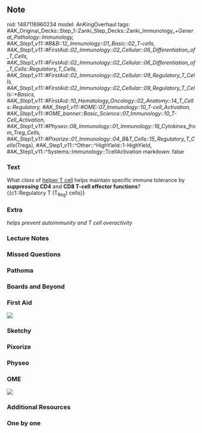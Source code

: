 ## Note
nid: 1487116960234
model: AnKingOverhaul
tags: #AK_Original_Decks::Step_1::Zanki_Step_Decks::Zanki_Immunology_+_General_Pathology::Immunology, #AK_Step1_v11::#B&B::12_Immunology::01_Basic::02_T-cells, #AK_Step1_v11::#FirstAid::02_Immunology::02_Cellular::06_Differentiation_of_T_Cells, #AK_Step1_v11::#FirstAid::02_Immunology::02_Cellular::06_Differentiation_of_T_Cells::Regulatory_T_Cells, #AK_Step1_v11::#FirstAid::02_Immunology::02_Cellular::09_Regulatory_T_Cells, #AK_Step1_v11::#FirstAid::02_Immunology::02_Cellular::09_Regulatory_T_Cells::*Basics, #AK_Step1_v11::#FirstAid::10_Hematology_Oncology::02_Anatomy::14_T_Cells::Regulatory, #AK_Step1_v11::#OME::07_Immunology::10_T-cell_Activation, #AK_Step1_v11::#OME_banner::Basic_Science::07_Immunology::10_T-Cell_Activation, #AK_Step1_v11::#Physeo::08_Immunology::01_Immunology::16_Cytokines_from_Treg_Cells, #AK_Step1_v11::#Pixorize::01_Immunology::04_B_&_T_Cells::15_Regulatory_T_Cells_(Tregs), #AK_Step1_v11::^Other::^HighYield::1-HighYield, #AK_Step1_v11::^Systems::Immunology::TcellActivation
markdown: false

### Text
<div>
  <div>
    What <i>class</i> of <u>helper T cell</u> helps maintain
    specific immune tolerance by <b><i>suppressing</i> CD4</b> and
    <b>CD8 T-cell effector functions</b>?
  </div>
  <div>
    {{c1::Regulatory T (T<sub>Reg</sub>) cells}}
  </div>
</div>

### Extra
<i>helps prevent autoimmunity and T cell overactivity</i>

### Lecture Notes


### Missed Questions


### Pathoma


### Boards and Beyond


### First Aid
<img src="tmpwwng4cg_.png">

### Sketchy


### Pixorize


### Physeo


### OME
<div class="ome-widget">
  <a href=
  "https://onlinemeded.org/spa/immunology/t-cell-activation/acquire?ref=anki">
  <img src="_OME_AnkiFlashcards_Lesson_3.png"></a>
</div>

### Additional Resources


### One by one

